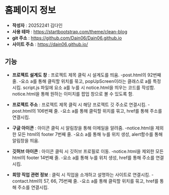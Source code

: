 # 홈페이지 정보

 - **작성자** : 20252241 김다인
 - **사용 테마** : https://startbootstrap.com/theme/clean-blog
 - **git 주소** : https://github.com/Dain06/Dain06.github.io
 - **사이트 주소** : https://dain06.github.io/

## 기능

 - **프로젝트 설계도 창**
 : 프로젝트 제목 클릭 시 설계도를 띄움.
  -post.html의 92번째 줄.
  -요소 a를 통해 클릭할 위치를 묶고, popUpScreen이라는 클래스로 a를 특정시킴. script.js 파일에 요소 a를 누를 시 notice.html을 띄우는 코드를 작성함. notice.html을 통해 원하는 이미치를 팝업 창으로 볼 수 있도록 함.

 - **프로젝트 주소**
 : 프로젝트 제목 클릭 시 해당 프로젝트 깃 주소로 연결시킴.
  -post.html의 106번째 줄.
  -요소 a를 통해 클릭할 위치를 묶고, href를 통해 주소를 연결시킴.

 - **구글 아이콘**
 : 아이콘 클릭 시 알림창을 통해 이메일을 알려줌.
  -notice.html을 제외한 모든 html의 footer 7번째 줄.
  -요소 a를 통해 누를 위치 생성, alert함수를 통해 알림창을 띄움.

 - **깃허브 아이콘**
 : 아이콘 클릭 시 깃허브 프로필로 이동.
  -notice.html을 제외한 모든 html의 footer 14번째 줄.
  -요소 a를 통해 누를 위치 생성, href를 통해 주소를 연결시킴.

 - **희망 직업 관련 정보**
  : 클릭 시 직업을 소개하고 설명하는 사이트로 연결시킴.
  -contact.html의 57, 66, 75번째 줄.
  -요소 a를 통해 클릭할 위치를 묶고, href를 통해 주소를 연결시킴.


